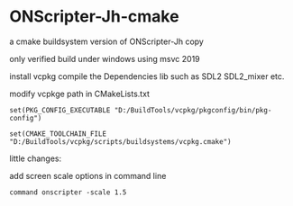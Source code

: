 # ONScripter-Jh-cmake
a cmake buildsystem version of ONScripter-Jh copy

only verified build under windows using msvc 2019

install vcpkg compile the Dependencies lib such as SDL2 SDL2_mixer etc.

modify vcpkge path in CMakeLists.txt

```
set(PKG_CONFIG_EXECUTABLE "D:/BuildTools/vcpkg/pkgconfig/bin/pkg-config")

set(CMAKE_TOOLCHAIN_FILE "D:/BuildTools/vcpkg/scripts/buildsystems/vcpkg.cmake")
```

little changes:

add screen scale options in command line
```
command onscripter -scale 1.5
```